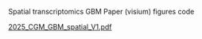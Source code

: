 Spatial transcriptomics GBM Paper (visium) figures code

[2025_CGM_GBM_spatial_V1.pdf](https://github.com/user-attachments/files/20415526/2025_CGM_GBM_spatial_V1.pdf)


